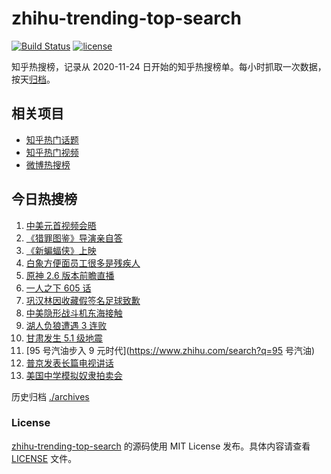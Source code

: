# zhihu-trending-top-search

[![Build Status](https://github.com/justjavac/zhihu-trending-top-search/workflows/ci/badge.svg?branch=main)](https://github.com/justjavac/zhihu-trending-top-search/actions)
[![license](https://img.shields.io/github/license/justjavac/zhihu-trending-top-search)](https://github.com/justjavac/zhihu-trending-top-search/blob/main/LICENSE)

知乎热搜榜，记录从 2020-11-24 日开始的知乎热搜榜单。每小时抓取一次数据，按天[归档](./archives)。

## 相关项目

- [知乎热门话题](https://github.com/justjavac/zhihu-trending-hot-questions)
- [知乎热门视频](https://github.com/justjavac/zhihu-trending-hot-video)
- [微博热搜榜](https://github.com/justjavac/weibo-trending-hot-search)

## 今日热搜榜

<!-- BEGIN -->
<!-- 最后更新时间 Sat Mar 19 2022 01:14:39 GMT+0800 (China Standard Time) -->

1. [中美元首视频会晤](https://www.zhihu.com/search?q=中美元首会晤)
1. [《猎罪图鉴》导演亲自答](https://www.zhihu.com/search?q=猎罪图鉴)
1. [《新蝙蝠侠》上映](https://www.zhihu.com/search?q=新蝙蝠侠)
1. [白象方便面员工很多是残疾人](https://www.zhihu.com/search?q=白象)
1. [原神 2.6 版本前瞻直播](https://www.zhihu.com/search?q=原神)
1. [一人之下 605 话](https://www.zhihu.com/search?q=一人之下)
1. [巩汉林因收藏假签名足球致歉](https://www.zhihu.com/search?q=巩汉林)
1. [中美隐形战斗机东海接触](https://www.zhihu.com/search?q=中美隐形战斗机)
1. [湖人负狼遭遇 3 连败](https://www.zhihu.com/search?q=湖人)
1. [甘肃发生 5.1 级地震](https://www.zhihu.com/search?q=甘肃地震)
1. [95 号汽油步入 9 元时代](https://www.zhihu.com/search?q=95 号汽油)
1. [普京发表长篇电视讲话](https://www.zhihu.com/search?q=普京长篇电视讲话)
1. [美国中学模拟奴隶拍卖会](https://www.zhihu.com/search?q=模拟奴隶拍卖会)

<!-- END -->

历史归档 [./archives](./archives)

### License

[zhihu-trending-top-search](https://github.com/justjavac/zhihu-trending-top-search)
的源码使用 MIT License 发布。具体内容请查看 [LICENSE](./LICENSE) 文件。
